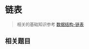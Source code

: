 # 链表
>相关的基础知识参考 [数据结构-链表](https://github.com/kerwin-ly/Blog/blob/master/data-structure/%E9%93%BE%E8%A1%A8.md)

## 相关题目